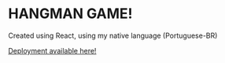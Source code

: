 # HANGMAN GAME!

Created using React, using my native language (Portuguese-BR)

<a href="http://jogodaforca-kjp8.vercel.app">Deployment available here!</a>
